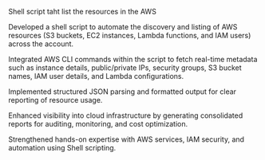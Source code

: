 Shell script taht list the resources in the AWS




Developed a shell script to automate the discovery and listing of AWS resources (S3 buckets, EC2 instances, Lambda functions, and IAM users) across the account.

Integrated AWS CLI commands within the script to fetch real-time metadata such as instance details, public/private IPs, security groups, S3 bucket names, IAM user details, and Lambda configurations.

Implemented structured JSON parsing and formatted output for clear reporting of resource usage.

Enhanced visibility into cloud infrastructure by generating consolidated reports for auditing, monitoring, and cost optimization.

Strengthened hands-on expertise with AWS services, IAM security, and automation using Shell scripting.
